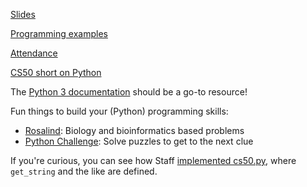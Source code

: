 [Slides](https://docs.google.com/presentation/d/1SxJ5zGLdUv6EQsWQ1ibzwhRUwVU58MP8ljavtqFMX5I/edit?usp=sharing)

[Programming examples](http://bit.ly/2q6b6qR)

[Attendance](https://docs.google.com/forms/d/e/1FAIpQLSe_1Lmef9IAXcrX0AWc4ZOzgvYnPhB_F7i3wSXDxln2cZpv1w/viewform?usp=sf_link)

[CS50 short on Python](https://www.youtube.com/watch?v=8xCzjOnfQbw&list=PLhQjrBD2T380Ze8wxWJBPgo2XZzYlnN0N&index=2&t=0s)

The [Python 3 documentation](https://docs.python.org/3/) should be a go-to resource!

Fun things to build your (Python) programming skills:
* [Rosalind](http://rosalind.info/): Biology and bioinformatics based problems
* [Python Challenge](http://www.pythonchallenge.com/): Solve puzzles to get to the next clue

If you're curious, you can see how Staff [implemented cs50.py](https://github.com/cs50/python-cs50/blob/develop/src/cs50/cs50.py), where `get_string` and the like are defined.

